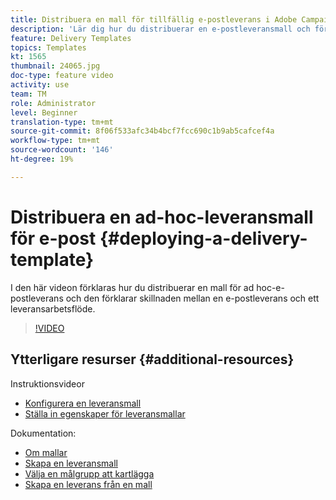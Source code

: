 ```yaml
---
title: Distribuera en mall för tillfällig e-postleverans i Adobe Campaign Classic
description: 'Lär dig hur du distribuerar en e-postleveransmall och förstår skillnaden mellan en e-postleverans och ett leveransarbetsflöde. '
feature: Delivery Templates
topics: Templates
kt: 1565
thumbnail: 24065.jpg
doc-type: feature video
activity: use
team: TM
role: Administrator
level: Beginner
translation-type: tm+mt
source-git-commit: 8f06f533afc34b4bcf7fcc690c1b9ab5cafcef4a
workflow-type: tm+mt
source-wordcount: '146'
ht-degree: 19%

---
```



# Distribuera en ad-hoc-leveransmall för e-post {#deploying-a-delivery-template}

I den här videon förklaras hur du distribuerar en mall för ad hoc-e-postleverans och den förklarar skillnaden mellan en e-postleverans och ett leveransarbetsflöde.

>[!VIDEO](https://video.tv.adobe.com/v/24065?quality=12)

## Ytterligare resurser {#additional-resources}

Instruktionsvideor
* [Konfigurera en leveransmall](/help/sending-messages/using-delivery-templates/configuring-a-delivery-template.md)
* [Ställa in egenskaper för leveransmallar](/help/sending-messages/using-delivery-templates/setting-delivery-template-properties.md)

Dokumentation:

* [Om mallar](https://docs.campaign.adobe.com/doc/AC/en/DLV_Using_delivery_templates_About_templates.html)
* [Skapa en leveransmall](https://docs.campaign.adobe.com/doc/AC/en/DLV_Using_delivery_templates_Creating_a_delivery_template.html)
* [Välja en målgrupp att kartlägga](https://docs.campaign.adobe.com/doc/AC/en/DLV_Using_delivery_templates_Selecting_a_target_mapping.html)
* [Skapa en leverans från en mall](https://docs.campaign.adobe.com/doc/AC/en/DLV_Using_delivery_templates_Creating_a_delivery_from_a_template.html)
